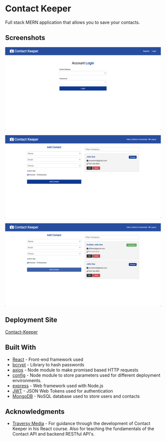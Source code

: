 # Contact Keeper

Full stack MERN application that allows you to save your contacts.

## Screenshots

![Alt text](/screenshots/login.png?raw=true 'Login Page')

![Alt text](/screenshots/contact.png?raw=true 'Single Contact Page')

![Alt text](/screenshots/contacts.png?raw=true 'Contacts Page')

## Deployment Site

[Contact-Keeper](https://floating-refuge-43177.herokuapp.com/login)

## Built With

-   [React](https://reactjs.org/docs/getting-started.html) - Front-end framework used
-   [bcrypt](https://www.npmjs.com/package/bcrypt) - Library to hash passwords
-   [axios](https://github.com/axios/axios) - Node module to make promised based HTTP requests
-   [config](https://www.npmjs.com/package/config) - Node module to store parameters used for different deployment environments.
-   [express](https://www.npmjs.com/package/express) - Web framework used with Node.js
-   [JWT](https://jwt.io/) - JSON Web Tokens used for authentication
-   [MongoDB](https://www.mongodb.com/cloud/atlas) - NoSQL database used to store users and contacts

## Acknowledgments

-   [Traversy Media](https://github.com/bradtraversy) - For guidance through the development of Contact Keeper in his React course. Also for teaching the fundamentals of the Contact API and backend RESTful API's.
